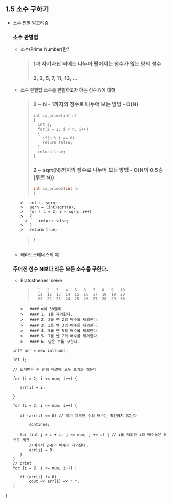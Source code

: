 ## 1.5 소수 구하기

* 소수 판별 알고리즘
  ### 소수 판별법
  * 소수(Prime Number)란?
    > ### 1과 자기자신 외에는 나누어 떨어지는 정수가 없는 양의 정수
    >  ### 2, 3, 5, 7, 11, 13, ...
  * 소수 판별법
     소수를 판별하고자 하는 정수 N에 대해
      > ### 2 ~ N - 1까지의 정수로 나누어 보는 방법 - O(N)
      > ```
      > int is_prime(int n)
      > {
      >   int i;
      >   for(i = 2; i < n; i++)
      >   {
      >     if(n % i == 0)
      >     return false;
      >   }
      >   return true;
      > }
      > ```
      > ### 2 ~ sqrt(N)까지의 정수로 나누어 보는 방법 - O(N의 0.5승(루트 N))
      > ``` cpp
      > int is_prime2(int n)
      > {
	    >   int i, sqrn;
	    >   sqrn = (int)sqrt(n);
	    >   for ( i = 2; i < sqrn; i++)
	    >   {
		  >     return false;
	    >   }
	    >   return true;
      > }
      > ```
  * 에라토스테네스의 체
  ### 주어진 정수 N보다 작은 모든 소수를 구한다.
    * Eratosthenes' seive
      > ```
      >   1   2   3   4   5   6   7   8   9   10
      >   11  12  13  14  15  16  17  18  19  20
      >   21  22  23  24  25  26  27  28  29  30
      ```
      >   #### n이 30일때
      >   #### 1. 1을 제외한다.
      >   #### 2. 2를 뺀 2의 배수를 제외한다.
      >   #### 3. 3를 뺀 3의 배수를 제외한다.
      >   #### 4. 5를 뺀 5의 배수를 제외한다.
      >   #### 5. 7를 뺀 7의 배수를 제외한다.
      >   #### 6. 남은 수를 구한다.
       ```
     ``` 
     int* arr = new int[num];

    int i;

    // 입력받은 수 만큼 배열에 모두 초기화 해둔다

    for (i = 2; i <= num; i++) {

        arr[i] = i;

    }

    for (i = 2; i <= num; i++) {

        if (arr[i] == 0) // 이미 체크된 수의 배수는 확인하지 않는다

            continue;

        for (int j = i + i; j <= num; j += i) { // i를 제외한 i의 배수들은 0으로 체크
            //여기서 2~N의 배수가 제외된다.
            arr[j] = 0;
        }
    }
    // print
    for (i = 2; i <= num; i++) {

        if (arr[i] != 0)
            cout << arr[i] << " ";
    }
}
```
